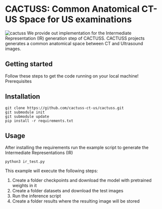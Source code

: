 # CACTUSS: Common Anatomical CT-US Space for US examinations
![cactuss](https://user-images.githubusercontent.com/105121035/167461418-bb33b22e-bc61-4e77-89cf-7b5948cae74c.png)
We provide out implementation for the Intermediate Representation (IR) generation step of CACTUSS. CACTUSS projects generates a common anatomical space between CT and Ultrasound images.

## Getting started

Follow these steps to get the code running on your local machine!
Prerequisites

## Installation

```
git clone https://github.com/cactuss-ct-us/cactuss.git
git submodule init
git submodule update
pip install -r requirements.txt
```

## Usage

After installing the requirements run the example script to generate the Intermediate Representations (IR)
```
python3 ir_test.py
```

This example will execute the following steps:
  
  1. Create a folder checkpoints and download the model with pretrained weights in it
  2. Create a folder datasets and download the test images
  3. Run the inference script
  4. Create a folder results where the resulting image will be stored
 
 
